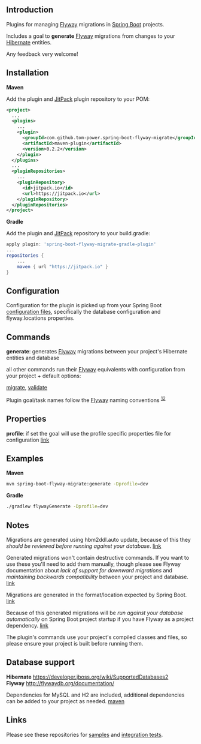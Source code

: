 ## Introduction

Plugins for managing [Flyway](https://flywaydb.org/) migrations in [Spring Boot](https://projects.spring.io/spring-boot/) projects. 

Includes a goal to **generate** [Flyway](https://flywaydb.org/) migrations from changes to your [Hibernate](http://hibernate.org/) entities. 

Any feedback very welcome!

## Installation

**Maven**

Add the plugin and [JitPack](https://jitpack.io/) plugin repository to your POM:

```xml
<project>
  ...
  <plugins>
    ...
    <plugin>
      <groupId>com.github.tom-power.spring-boot-flyway-migrate</groupId>
      <artifactId>maven-plugin</artifactId>
      <version>0.2.2</version>
    </plugin>
  </plugins>
  ...
  <pluginRepositories>
    ...
    <pluginRepository>
      <id>jitpack.io</id>
      <url>https://jitpack.io</url>
    </pluginRepository>
  </pluginRepositories>
</project>
```

**Gradle**

Add the plugin and [JitPack](https://jitpack.io/) repository to your build.gradle:

```gradle
apply plugin: 'spring-boot-flyway-migrate-gradle-plugin'
...
repositories {
    ...
    maven { url "https://jitpack.io" }
}	
```

## Configuration

Configuration for the plugin is picked up from your Spring Boot [configuration files](https://docs.spring.io/spring-boot/docs/current/reference/html/boot-features-external-config.html#boot-features-external-config-application-property-files), specifically the database configuration and flyway.locations properties.

## Commands

**generate**: generates [Flyway](https://flywaydb.org) migrations between your project's Hibernate entities and database

all other commands run their [Flyway](https://flywaydb.org) equivalents with configuration from your project + default options:    

[migrate](https://flywaydb.org/documentation/command/migrate), [validate](https://flywaydb.org/documentation/command/validate)

Plugin goal/task names follow the [Flyway](https://flywaydb.org) naming conventions <sup>[1](https://flywaydb.org/documentation/maven/)[2](https://flywaydb.org/documentation/gradle/)</sup>

## Properties

**profile**: if set the goal will use the profile specific properties file for configuration [link](https://docs.spring.io/spring-boot/docs/current/reference/html/boot-features-external-config.html#boot-features-external-config-profile-specific-properties)

## Examples

**Maven**

```bash
mvn spring-boot-flyway-migrate:generate -Dprofile=dev
```

**Gradle**


```bash
./gradlew flywayGenerate -Dprofile=dev
```

## Notes

Migrations are generated using hbm2ddl.auto update, because of this they *should be reviewed before running against your database*. [link](http://stackoverflow.com/questions/221379/hibernate-hbm2ddl-auto-update-in-production)

Generated migrations won't contain destructive commands. If you want to use these you'll need to add them manually, though please see Flyway documentation about *lack of support for downward migrations* and *maintaining backwards compatibility* between your project and database. [link](http://flywaydb.org/documentation/faq.html#downgrade)

Migrations are generated in the format/location expected by Spring Boot. [link](https://docs.spring.io/spring-boot/docs/current/reference/html/howto-database-initialization.html#howto-execute-flyway-database-migrations-on-startup)

Because of this generated migrations will be *run against your database automatically* on Spring Boot project startup if you have Flyway as a project dependency. [link](https://docs.spring.io/spring-boot/docs/current/reference/html/howto-database-initialization.html#howto-execute-flyway-database-migrations-on-startup)

The plugin's commands use your project's compiled classes and files, so please ensure your project is built before running them.

## Database support

**Hibernate** https://developer.jboss.org/wiki/SupportedDatabases2<br/>
**Flyway** http://flywaydb.org/documentation/

Dependencies for MySQL and H2 are included, additional dependencies can be added to your project as needed. [maven](https://maven.apache.org/guides/mini/guide-configuring-plugins.html#Using_the_dependencies_Tag)

## Links

Please see these repositories for [samples](https://github.com/tom-power/spring-boot-flyway-migrate-samples) and [integration tests](https://github.com/tom-power/spring-boot-flyway-migrate-integration-tests).